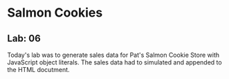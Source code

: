 # Salmon Cookies

## Lab: 06

Today's lab was to generate sales data for Pat's Salmon Cookie Store with JavaScript object literals. The sales data had to simulated and appended to the HTML docutment. 

